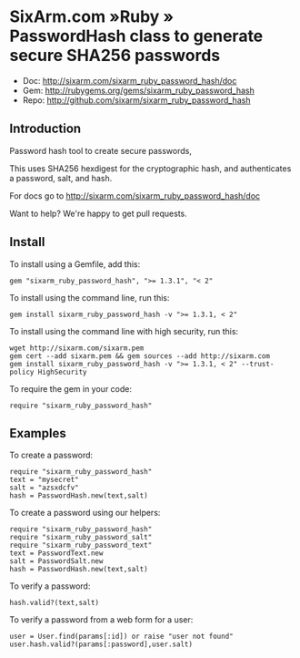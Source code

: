 # SixArm.com »Ruby » <br> PasswordHash class to generate secure SHA256 passwords

* Doc: <http://sixarm.com/sixarm_ruby_password_hash/doc>
* Gem: <http://rubygems.org/gems/sixarm_ruby_password_hash>
* Repo: <http://github.com/sixarm/sixarm_ruby_password_hash>
<!--header-shut-->


## Introduction

Password hash tool to create secure passwords,

This uses SHA256 hexdigest for the cryptographic hash,
and authenticates a password, salt, and hash.

For docs go to <http://sixarm.com/sixarm_ruby_password_hash/doc>

Want to help? We're happy to get pull requests.


<!--install-opent-->

## Install

To install using a Gemfile, add this:

    gem "sixarm_ruby_password_hash", ">= 1.3.1", "< 2"

To install using the command line, run this:

    gem install sixarm_ruby_password_hash -v ">= 1.3.1, < 2"

To install using the command line with high security, run this:

    wget http://sixarm.com/sixarm.pem
    gem cert --add sixarm.pem && gem sources --add http://sixarm.com
    gem install sixarm_ruby_password_hash -v ">= 1.3.1, < 2" --trust-policy HighSecurity

To require the gem in your code:

    require "sixarm_ruby_password_hash"

<!--install-shut-->


## Examples

To create a password:

    require "sixarm_ruby_password_hash"
    text = "mysecret"
    salt = "azsxdcfv"
    hash = PasswordHash.new(text,salt)

To create a password using our helpers:

    require "sixarm_ruby_password_hash"
    require "sixarm_ruby_password_salt"
    require "sixarm_ruby_password_text"
    text = PasswordText.new
    salt = PasswordSalt.new
    hash = PasswordHash.new(text,salt)

To verify a password:

    hash.valid?(text,salt)

To verify a password from a web form for a user:

    user = User.find(params[:id]) or raise "user not found"
    user.hash.valid?(params[:password],user.salt)
